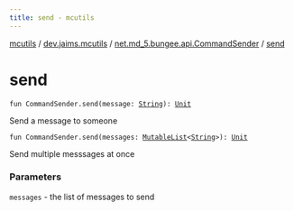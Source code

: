 ```yaml
---
title: send - mcutils
---
```


[mcutils](../../index.html) / [dev.jaims.mcutils](../index.html) / [net.md_5.bungee.api.CommandSender](index.html) / [send](./send.html)

# send

`fun CommandSender.send(message: `[`String`](https://kotlinlang.org/api/latest/jvm/stdlib/kotlin/-string/index.html)`): `[`Unit`](https://kotlinlang.org/api/latest/jvm/stdlib/kotlin/-unit/index.html)

Send a message to someone

`fun CommandSender.send(messages: `[`MutableList`](https://kotlinlang.org/api/latest/jvm/stdlib/kotlin.collections/-mutable-list/index.html)`<`[`String`](https://kotlinlang.org/api/latest/jvm/stdlib/kotlin/-string/index.html)`>): `[`Unit`](https://kotlinlang.org/api/latest/jvm/stdlib/kotlin/-unit/index.html)

Send multiple messsages at once

### Parameters

`messages` - the list of messages to send